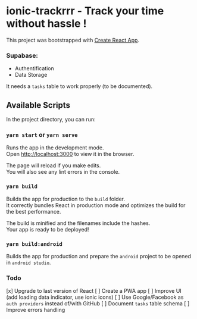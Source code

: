 # ionic-trackrrr - Track your time without hassle !

This project was bootstrapped with [Create React App](https://github.com/facebook/create-react-app).

### Supabase:

- Authentification
- Data Storage

It needs a `tasks` table to work properly (to be documented).

## Available Scripts

In the project directory, you can run:

### `yarn start` or `yarn serve`

Runs the app in the development mode.\
Open [http://localhost:3000](http://localhost:3000) to view it in the browser.

The page will reload if you make edits.\
You will also see any lint errors in the console.

### `yarn build`

Builds the app for production to the `build` folder.\
It correctly bundles React in production mode and optimizes the build for the best performance.

The build is minified and the filenames include the hashes.\
Your app is ready to be deployed!

### `yarn build:android`

Builds the app for production and prepare the `android` project to be opened in `android studio`.

### Todo

[x] Upgrade to last version of React
[ ] Create a PWA app
[ ] Improve UI (add loading data indicator, use ionic icons)
[ ] Use Google/Facebook as `auth providers` instead of/with GitHub
[ ] Document `tasks` table schema
[ ] Improve errors handling
